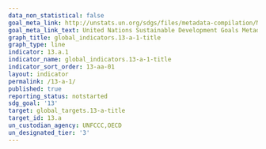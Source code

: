 ```yaml
---
data_non_statistical: false
goal_meta_link: http://unstats.un.org/sdgs/files/metadata-compilation/Metadata-Goal-13.pdf
goal_meta_link_text: United Nations Sustainable Development Goals Metadata (pdf 759kB)
graph_title: global_indicators.13-a-1-title
graph_type: line
indicator: 13.a.1
indicator_name: global_indicators.13-a-1-title
indicator_sort_order: 13-aa-01
layout: indicator
permalink: /13-a-1/
published: true
reporting_status: notstarted
sdg_goal: '13'
target: global_targets.13-a-title
target_id: 13.a
un_custodian_agency: UNFCCC,OECD
un_designated_tier: '3'
---
```


